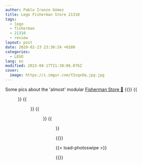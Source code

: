 ```yaml
---
author: Pablo Iranzo Gómez
title: Lego Fisherman Store 21310
tags:
  - lego
  - fisherman
  - 21310
  - review
layout: post
date: 2020-02-23 23:30:24 +0100
categories:
  - LEGO
lang: en
modified: 2023-04-17T21:38:06.076Z
cover:
  image: https://i.imgur.com/Y2sqxOq.jpg.jpg
---
```


Some pics about the 'almost' modular [Fisherman Store 🛒](https://www.amazon.es/dp/B06X9QM15K?tag=redken-21)
{{<gallery>}}
{{<figure src="https://i.imgur.com/Y2sqxOqt.jpg" link="https://i.imgur.com/Y2sqxOq.jpg.jpg" alt="Front view" >}}
{{<figure src="https://i.imgur.com/JTF5Zaxt.jpg" link="https://i.imgur.com/JTF5Zax.jpg.jpg" alt="Minifigure closeup" >}}
{{<figure src="https://i.imgur.com/n0HIC2ut.jpg" link="https://i.imgur.com/n0HIC2u.jpg.jpg" alt="Seagull" >}}
{{<figure src="https://i.imgur.com/JPUXy2Mt.jpg" link="https://i.imgur.com/JPUXy2M.jpg.jpg" alt="Stairs" >}}

{{</gallery>}}

{{< load-photoswipe >}}

{{<enjoy>}}
